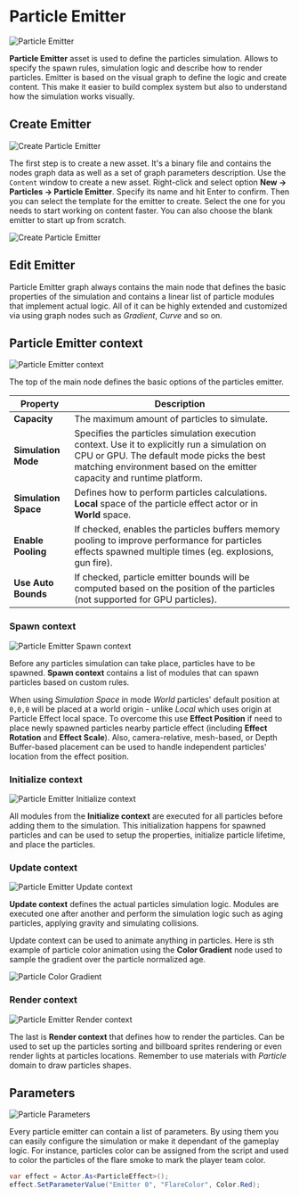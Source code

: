 # Particle Emitter

![Particle Emitter](media/particle-emitter.png)

**Particle Emitter** asset is used to define the particles simulation. Allows to specify the spawn rules, simulation logic and describe how to render particles. Emitter is based on the visual graph to define the logic and create content. This make it easier to build complex system but also to understand how the simulation works visually.

## Create Emitter

![Create Particle Emitter](media/particle-emitter-create-new.jpg)

The first step is to create a new asset. It's a binary file and contains the nodes graph data as well as a set of graph parameters description. Use the `Content` window to create a new asset. Right-click and select option **New -> Particles -> Particle Emitter**. Specify its name and hit Enter to confirm. Then you can select the template for the emitter to create. Select the one for you needs to start working on content faster. You can also choose the blank emitter to start up from scratch.

![Create Particle Emitter](media/particle-emitter-create-template.jpg)

## Edit Emitter

Particle Emitter graph always contains the main node that defines the basic properties of the simulation and contains a linear list of particle modules that implement actual logic. All of it can be highly extended and customized via using graph nodes such as *Gradient*, *Curve* and so on.

## Particle Emitter context

![Particle Emitter context](media/particle-emitter-main-node.png)

The top of the main node defines the basic options of the particles emitter.

| Property | Description |
|--------|--------|
| **Capacity** | The maximum amount of particles to simulate. |
| **Simulation Mode** | Specifies the particles simulation execution context. Use it to explicitly run a simulation on CPU or GPU. The default mode picks the best matching environment based on the emitter capacity and runtime platform. |
| **Simulation Space** | Defines how to perform particles calculations. **Local** space of the particle effect actor or in **World** space. |
| **Enable Pooling** | If checked, enables the particles buffers memory pooling to improve performance for particles effects spawned multiple times (eg. explosions, gun fire). |
| **Use Auto Bounds** | If checked, particle emitter bounds will be computed based on the position of the particles (not supported for GPU particles). |

### Spawn context

![Particle Emitter Spawn context](media/particle-emitter-spawn.png)

Before any particles simulation can take place, particles have to be spawned. **Spawn context** contains a list of modules that can spawn particles based on custom rules.

When using *Simulation Space* in mode *World* particles' default position at `0,0,0` will be placed at a world origin - unlike *Local* which uses origin at Particle Effect local space. To overcome this use **Effect Position** if need to place newly spawned particles nearby particle effect (including **Effect Rotation** and **Effect Scale**). Also, camera-relative, mesh-based, or Depth Buffer-based placement can be used to handle independent particles' location from the effect position.

### Initialize context

![Particle Emitter Initialize context](media/particle-emitter-initialize.png)

All modules from the **Initialize context** are executed for all particles before adding them to the simulation. This initialization happens for spawned particles and can be used to setup the properties, initialize particle lifetime, and place the particles.

### Update context

![Particle Emitter Update context](media/particle-emitter-update.png)

**Update context** defines the actual particles simulation logic. Modules are executed one after another and perform the simulation logic such as aging particles, applying gravity and simulating collisions.

Update context can be used to animate anything in particles. Here is sth example of particle color animation using the **Color Gradient** node used to sample the gradient over the particle normalized age.

![Particle Color Gradient](media/particle-color-gradient.gif)

### Render context

![Particle Emitter Render context](media/particle-emitter-render.png)

The last is **Render context** that defines how to render the particles. Can be used to set up the particles sorting and billboard sprites rendering or even render lights at particles locations. Remember to use materials with *Particle* domain to draw particles shapes.

## Parameters

![Particle Parameters](media/particle-emitter-parameters.jpg)

Every particle emitter can contain a list of parameters. By using them you can easily configure the simulation or make it dependant of the gameplay logic. For instance, particles color can be assigned from the script and used to color the particles of the flare smoke to mark the player team color.

```cs
var effect = Actor.As<ParticleEffect>();
effect.SetParameterValue("Emitter 0", "FlareColor", Color.Red);
```
